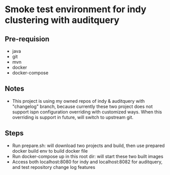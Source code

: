 # Smoke test environment for indy clustering with auditquery

## Pre-requision
  * java  
  * git
  * mvn
  * docker 
  * docker-compose

## Notes
  * This project is using my owned repos of indy & auditquery with "changelog" branch, because currently these two project does not support ispn configuration overriding with customized ways. When this overriding is support in future, will switch to upstream git.

## Steps
  * Run prepare.sh: will download two projects and build, then use prepared docker build env to build docker file
  * Run docker-compose up in this root dir: will start these two built images
  * Access both localhost:8080 for indy and localhost:8082 for auditquery, and test repository change log features
  
